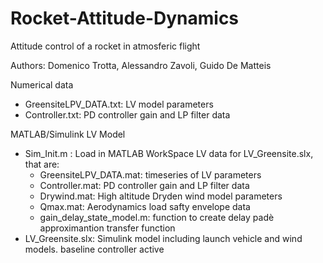 # Rocket-Attitude-Dynamics
Attitude control of a rocket in atmosferic flight 

Authors: Domenico Trotta, Alessandro Zavoli, Guido De Matteis



Numerical data
- GreensiteLPV_DATA.txt: LV model parameters
- Controller.txt: PD controller gain and LP filter data

MATLAB/Simulink LV Model
- Sim_Init.m : Load in MATLAB WorkSpace LV data for LV_Greensite.slx, that are:
    - GreensiteLPV_DATA.mat: timeseries of LV parameters
    - Controller.mat: PD controller gain and LP filter data
    - Drywind.mat: High altitude Dryden wind model parameters
    - Qmax.mat: Aerodynamics load safty envelope data
    - gain_delay_state_model.m: function to create delay padè approximantion transfer function 
- LV_Greensite.slx: Simulink model including launch vehicle and wind models. baseline controller active

